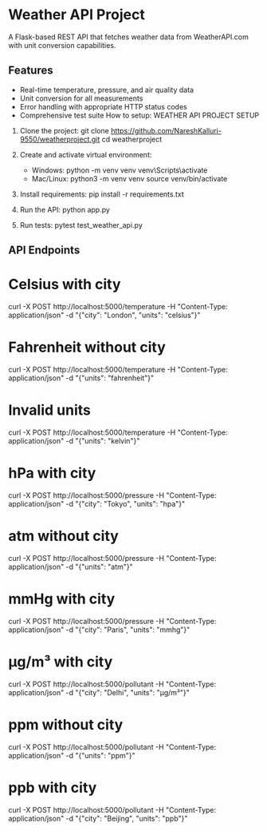 # Weather API Project

A Flask-based REST API that fetches weather data from WeatherAPI.com with unit conversion capabilities.

## Features

- Real-time temperature, pressure, and air quality data
- Unit conversion for all measurements
- Error handling with appropriate HTTP status codes
- Comprehensive test suite
How to setup:
WEATHER API PROJECT SETUP

1. Clone the project:
   git clone https://github.com/NareshKalluri-9550/weatherproject.git
   cd weatherproject

2. Create and activate virtual environment:
   - Windows:
     python -m venv venv
     venv\Scripts\activate
   - Mac/Linux:
     python3 -m venv venv
     source venv/bin/activate

3. Install requirements:
   pip install -r requirements.txt
   
4. Run the API:
   python app.py

5. Run tests:
   pytest test_weather_api.py

## API Endpoints
# Celsius with city
curl -X POST http://localhost:5000/temperature -H "Content-Type: application/json" -d "{\"city\": \"London\", \"units\": \"celsius\"}"

# Fahrenheit without city
curl -X POST http://localhost:5000/temperature -H "Content-Type: application/json" -d "{\"units\": \"fahrenheit\"}"

# Invalid units
curl -X POST http://localhost:5000/temperature -H "Content-Type: application/json" -d "{\"units\": \"kelvin\"}"

# hPa with city
curl -X POST http://localhost:5000/pressure -H "Content-Type: application/json" -d "{\"city\": \"Tokyo\", \"units\": \"hpa\"}"

# atm without city
curl -X POST http://localhost:5000/pressure -H "Content-Type: application/json" -d "{\"units\": \"atm\"}"

# mmHg with city
curl -X POST http://localhost:5000/pressure -H "Content-Type: application/json" -d "{\"city\": \"Paris\", \"units\": \"mmhg\"}"

# µg/m³ with city
curl -X POST http://localhost:5000/pollutant -H "Content-Type: application/json" -d "{\"city\": \"Delhi\", \"units\": \"µg/m³\"}"

# ppm without city
curl -X POST http://localhost:5000/pollutant -H "Content-Type: application/json" -d "{\"units\": \"ppm\"}"

# ppb with city
curl -X POST http://localhost:5000/pollutant -H "Content-Type: application/json" -d "{\"city\": \"Beijing\", \"units\": \"ppb\"}"

